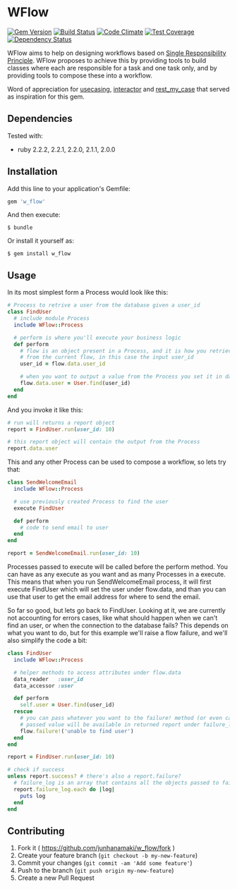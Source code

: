 # WFlow

[![Gem Version](https://badge.fury.io/rb/w_flow.svg)](http://badge.fury.io/rb/w_flow)
[![Build Status](https://travis-ci.org/junhanamaki/w_flow.svg?branch=master)](https://travis-ci.org/junhanamaki/w_flow)
[![Code Climate](https://codeclimate.com/github/junhanamaki/w_flow.png)](https://codeclimate.com/github/junhanamaki/w_flow)
[![Test Coverage](https://codeclimate.com/github/junhanamaki/w_flow/coverage.png)](https://codeclimate.com/github/junhanamaki/w_flow)
[![Dependency Status](https://gemnasium.com/junhanamaki/w_flow.svg)](https://gemnasium.com/junhanamaki/w_flow)

WFlow aims to help on designing workflows based on [Single
Responsibility Principle](http://en.wikipedia.org/wiki/Single_responsibility_principle). WFlow
proposes to achieve this by providing tools to build classes where each are responsible for a task
and one task only, and by providing tools to compose these into a workflow.

Word of appreciation for [usecasing](https://github.com/tdantas/usecasing),
[interactor](https://github.com/collectiveidea/interactor) and
[rest_my_case](https://github.com/goncalvesjoao/rest_my_case) that served as
inspiration for this gem.

## Dependencies

Tested with:

  * ruby 2.2.2, 2.2.1, 2.2.0, 2.1.1, 2.0.0

## Installation

Add this line to your application's Gemfile:

```ruby
gem 'w_flow'
```

And then execute:

    $ bundle

Or install it yourself as:

    $ gem install w_flow

## Usage

In its most simplest form a Process would look like this:

```ruby
# Process to retrive a user from the database given a user_id
class FindUser
  # include module Process
  include WFlow::Process

  # perform is where you'll execute your business logic
  def perform
    # flow is an object present in a Process, and it is how you retrieve data
    # from the current flow, in this case the input user_id
    user_id = flow.data.user_id

    # when you want to output a value from the Process you set it in data
    flow.data.user = User.find(user_id)
  end
end
```

And you invoke it like this:

```ruby
# run will returns a report object
report = FindUser.run(user_id: 10)

# this report object will contain the output from the Process
report.data.user
```

This and any other Process can be used to compose a workflow, so lets try that:

```ruby
class SendWelcomeEmail
  include WFlow::Process

  # use previously created Process to find the user
  execute FindUser

  def perform
    # code to send email to user
  end
end

report = SendWelcomeEmail.run(user_id: 10)
```

Processes passed to execute will be called before the perform method. You can
have as any execute as you want and as many Processes in a execute. This means that
when you run SendWelcomeEmail process, it will first execute FindUser which will
set the user under flow.data, and than you can use that user to get the email address
for where to send the email.

So far so good, but lets go back to FindUser. Looking at it, we are currently not accounting for
errors cases, like what should happen when we can't find an user, or when the connection to the
database fails? This depends on what you want to do, but for this example we'll raise a flow failure,
and we'll also simplify the code a bit:

```ruby
class FindUser
  include WFlow::Process

  # helper methods to access attributes under flow.data
  data_reader   :user_id
  data_accessor :user

  def perform
    self.user = User.find(user_id)
  rescue
    # you can pass whatever you want to the failure! method (or even call it without arguments)
    # passed value will be available in returned report under failure_log
    flow.failure!('unable to find user')
  end
end

report = FindUser.run(user_id: 10)

# check if success
unless report.success? # there's also a report.failure?
  # failure_log is an array that contains all the objects passed to failure!
  report.failure_log.each do |log|
    puts log
  end
end
```



## Contributing

1. Fork it ( https://github.com/junhanamaki/w_flow/fork )
2. Create your feature branch (`git checkout -b my-new-feature`)
3. Commit your changes (`git commit -am 'Add some feature'`)
4. Push to the branch (`git push origin my-new-feature`)
5. Create a new Pull Request
